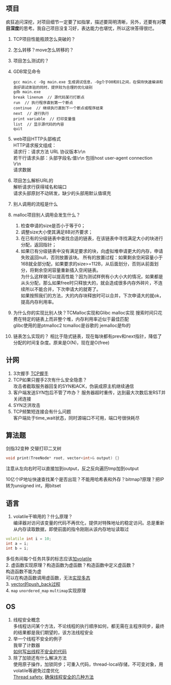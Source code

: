 ## 项目
疯狂追问深挖，对项目细节一定要了如指掌，描述要简明清晰，另外，还要有对**项目深度**的思考。我自己项目没复习好，表达能力也堪忧，所以这块答得很烂。
 1. TCP项目性能瓶颈怎么突破的？
 2. 怎么转移？move怎么转移的？
 3. 项目怎么测试的？
 4. GDB常见命令
    ```
    gcc main.c -Og main.exe 生成调试信息，-Og介于O0和O1之间，在保持快速编译和良好调试体验的同时，提供较为合理的优化级别
    gdb main.exe
    break linenum  // 源代码某行打断点
    run  // 执行程序直到第一个断点
    continue  // 继续执行直到下一个断点或程序结束
    next  // 逐行执行
    print variable  // 打印变量值
    list  // 显示源代码的内容
    quit 
    ```
 5. web项目HTTP头部格式  
   HTTP请求报文组成：  
   请求行：请求方法 URL 协议版本\r\n  
若干行请求头部：头部字段名:值\r\n 包括host user-agent connection  
   \r\n  
   请求数据
 6. 项目怎么解析URL的  
   解析请求行获得域名和端口  
   请求头部原封不动转发，缺少的头部用默认值填充
 7. 别人调用的流程是什么
   
 8. malloc项目别人调用会发生什么？
    1. 检查申请的size是否小于等于0；
    2. 调整size大小使其满足8B对齐要求；
    3. 在已有的分级链表中查找合适的链表，在该链表中寻找满足大小的块进行分配，返回指针；
    4. 如果已有分级链表中没有满足要求的块，向虚拟堆申请更大的内存，申请失败返回null，否则放置该块。
    所有的放置过程：如果剩余空闲容量小于16B就全部分配，如果要求的size>=112B，从后面划分，否则从前面划分，将剩余空闲容量重新插入空闲链表。  
    为什么这样做可以提高性能？因为测试样例有小大小大的情况，如果都是从头分配，那么如果free时只释放大的，就会造成很多内存外碎片，不连续所以不能合并，下次申请大的就寄了。  
    如果按照我们的方法，大的内存块释放时可以合并，下次申请大的就ok，提高内存利用率。
 9. 为什么你的实现比别人快？TCMalloc实现和Glibc malloc实现
    搜索时间只花费在特定的链表上而非整个堆，内存利用率近似于最佳匹配  
    glibc使用的是ptmalloc2 tcmalloc是谷歌的 jemalloc是fb的
 11. 链表怎么实现的？
    相比于隐式链表，现在每块都有prev和next指针，降低了分配的时间复杂度。原来是O(N)，现在是O(free)
   
## 计网
 1. 3次握手 [TCP握手](https://www.cnblogs.com/liwei0526vip/p/14587300.html)
 2. TCP如果只握手2次有什么安全隐患？  
   攻击者截取服务器回复的SYN和ACK，伪装成原主机继续通信
 4. 客户端发送SYN包后不管了咋办？
   服务器超时重传，达到最大次数后发RST并关闭连接
 6. SYN泛洪攻击
 7. TCP频繁短连接会有什么问题  
   客户端处于time_wait状态，同时源端口不可用，端口号很快耗尽
   
## 算法题
剑指32变种 交替打印二叉树
   ```cpp
   void print(TreeNode* root, vector<int>& output) {}
   ```
   注意从左向右时可以直接加到output，反之反向遍历tmp加到output

   10亿个IP地址快速查找某个是否出现？不能用哈希表和外存？bitmap?原理？把IP转为unsigned int，用bitset
   
## 语言
 1. volatile干嘛用的？什么原理？  
   编译器对访问该变量的代码不再优化，提供对特殊地址的稳定访问。总是重新从内存读取数据，即使前面的指令刚刚从该内存地址读取过
   ```cpp
   volatile int i = 10;
   int a = i;
   int b = i;
   ```
   多任务间每个任务共享的标志应该[加volatile](https://zhuanlan.zhihu.com/p/62060524)  
 2. 虚函数实现原理？构造函数为虚函数？构造函数中定义虚函数？  
    构造函数不能为虚  
    可以在构造函数调用虚函数，无法[实现多态](https://www.zhihu.com/question/35632207)  
 3. [vector的push_back过程](https://zhuanlan.zhihu.com/p/377186496)  
 4. `map` `unordered_map` `multimap`实现原理
    
## OS
 1. 线程安全概念  
   多线程访问某个方法，不论线程的执行顺序如何，都无需在主程序同步，最终的结果都是我们期望的，该方法线程安全
 2. 举一个线程不安全的例子  
   我举了计数器  
   [如何写出线程不安全的代码](https://zhuanlan.zhihu.com/p/32531445)
 3. 除了加锁还有什么解决方法  
   使用原子操作，加锁同步；可重入代码，thread-local存储，不可变对象，用volatile等避免过度优化  
   [Thread safety](https://en.wikipedia.org/wiki/Thread_safety), [确保线程安全的几种方法](https://developer.aliyun.com/article/254282)
